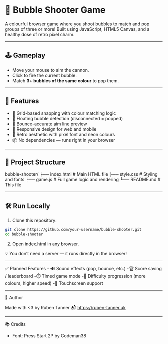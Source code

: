 # 🎯 Bubble Shooter Game

A colourful browser game where you shoot bubbles to match and pop groups of three or more! Built using JavaScript, HTML5 Canvas, and a healthy dose of retro pixel charm.

---

## 🕹️ Gameplay

- Move your mouse to aim the cannon.
- Click to fire the current bubble.
- Match **3+ bubbles of the same colour** to pop them.

---

## 🚀 Features

- 🧠 Grid-based snapping with colour matching logic
- 🧲 Floating bubble detection (disconnected = popped)
- 🎯 Bounce-accurate aim line preview
- 🔄 Responsive design for web and mobile
- 🎨 Retro aesthetic with pixel font and neon colours
- 📦 No dependencies — runs right in your browser

---

## 📁 Project Structure

bubble-shooter/
├── index.html # Main HTML file
├── style.css # Styling and fonts
├── game.js # Full game logic and rendering
└── README.md # This file

---

## 🛠️ Run Locally

1. Clone this repository:

```bash
git clone https://github.com/your-username/bubble-shooter.git
cd bubble-shooter
```

2. Open index.html in any browser.

💡 You don’t need a server — it runs directly in the browser!

---

✅ Planned Features - 🔊 Sound effects (pop, bounce, etc.)
-🏆 Score saving / leaderboard
-⏱️ Timed game mode
-🌈 Difficulty progression (more colours, higher speed)
-📱 Touchscreen support

---

👤 Author

Made with <3 by Ruben Tanner
📬 https://ruben-tanner.uk

---

📚 Credits

- Font: Press Start 2P by Codeman38
